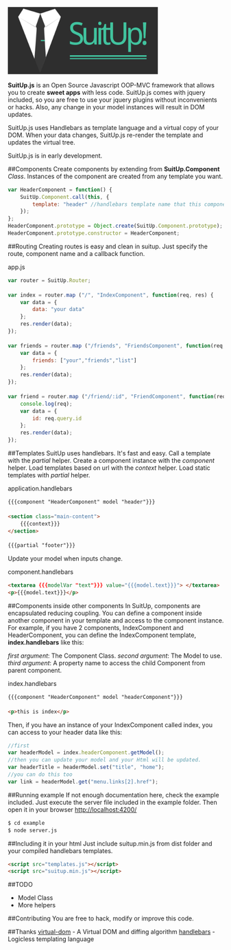 <img src="https://github.com/erasmo-marin/suitup/blob/master/example/img/logo-small.png" width="350">

**SuitUp.js** is an Open Source Javascript OOP-MVC framework that allows you to create **sweet apps** with less code. SuitUp.js comes with jquery included, so you are free to use your jquery plugins without inconvenients or hacks. Also, any change in your model instances will result in DOM updates.

SuitUp.js uses Handlebars as template language and a virtual copy of your DOM. When your data changes, SuitUp.js re-render the template and updates the virtual tree.

SuitUp.js is in early development.

##Components
Create components by extending from **SuitUp.Component** *Class*. Instances of the component are created from any template you want.

```js
var HeaderComponent = function() {
    SuitUp.Component.call(this, {
        template: "header" //handlebars template name that this component is going to use
    });
};
HeaderComponent.prototype = Object.create(SuitUp.Component.prototype);
HeaderComponent.prototype.constructor = HeaderComponent;
```

##Routing
Creating routes is easy and clean in suitup. Just specify the route, component name and a callback function.

app.js
```js
var router = SuitUp.Router;

var index = router.map ("/", "IndexComponent", function(req, res) {
    var data = {
        data: "your data"
    };
    res.render(data);
});

var friends = router.map ("/friends", "FriendsComponent", function(req, res) {
    var data = {
        friends: ["your","friends","list"] 
    };
    res.render(data);
});

var friend = router.map ("/friend/:id", "FriendComponent", function(req, res) {
    console.log(req);
    var data = {
        id: req.query.id
    };
    res.render(data);
});
```

##Templates
SuitUp uses handlebars. It's fast and easy. Call a template with the *partial* helper. Create a component instance with the *component* helper. Load templates based on url with the *context* helper. Load static templates with *partial* helper.

application.handlebars
```html
{{{component "HeaderComponent" model "header"}}}

<section class="main-content">
    {{{context}}}
</section>

{{{partial "footer"}}}
```
Update your model when inputs change.

component.handlebars
```html
<textarea {{{modelVar "text"}}} value="{{{model.text}}}"> </textarea>
<p>{{{model.text}}}</p>
```

##Components inside other components
In SuitUp, components are encapsulated reducing coupling. You can define a component inside another component in your template and access to the component instance. For example, if you have 2 components, IndexComponent and HeaderComponent, you can define the IndexComponent template, **index.handlebars** like this: 

*first argument*: The Component Class.
*second argument*: The Model to use.
*third argument*: A property name to access the child Component from parent component.

index.handlebars
```html
{{{component "HeaderComponent" model "headerComponent"}}}

<p>this is index</p>
```

Then, if you have an instance of your IndexComponent called index, you can access to your header data like this:
```js
//first
var headerModel = index.headerComponent.getModel();
//then you can update your model and your Html will be updated.
var headerTitle = headerModel.set("title", "home");
//you can do this too
var link = headerModel.get("menu.links[2].href");
```

##Running example
If not enough documentation here, check the example included. Just execute the server file included in the example folder. Then open it in your browser [http://localhost:4200/](http://localhost:4200/)
```sh
$ cd example
$ node server.js
```

##Including it in your html
Just include suitup.min.js from dist folder and your compiled handlebars templates.
```html
<script src="templates.js"></script>
<script src="suitup.min.js"></script>
```

##TODO
- Model Class
- More helpers

##Contributing
You are free to hack, modify or improve this code.

##Thanks
[virtual-dom](https://github.com/Matt-Esch/virtual-dom) - A Virtual DOM and diffing algorithm
[handlebars](https://github.com/wycats/handlebars.js) - Logicless templating language
